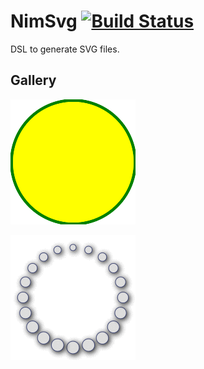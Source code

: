 # NimSvg  [![Build Status](https://travis-ci.org/bluenote10/NimSvg.svg?branch=master)](https://travis-ci.org/bluenote10/NimSvg)

DSL to generate SVG files.

## Gallery

![animation1](examples/anim1/anim1.gif)

![animation2](examples/anim2/anim2.gif)
